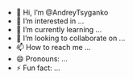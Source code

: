 - 👋 Hi, I’m @AndreyTsyganko
- 👀 I’m interested in ...
- 🌱 I’m currently learning ...
- 💞️ I’m looking to collaborate on ...
- 📫 How to reach me ...
- 😄 Pronouns: ...
- ⚡ Fun fact: ...

<!---
AndreyTsyganko/AndreyTsyganko is a ✨ special ✨ repository because its `README.md` (this file) appears on your GitHub profile.
You can click the Preview link to take a look at your changes.
--->
